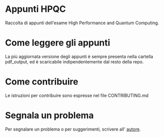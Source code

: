 # Appunti HPQC
Raccolta di appunti dell'esame High Performance and Quantum Computing.

# Come leggere gli appunti
La più aggiornata versione degli appunti è sempre presenta nella cartella pdf_output, ed è scaricabile indipendentemente dal resto della repo. 

# Come contribuire
Le istruzioni per contribuire sono espresse nel file CONTRIBUTING.md

# Segnala un problema
Per segnalare un problema o per suggerimenti, scrivere all' [autore](mailto:roc.lorusso@studenti.unina.it).


